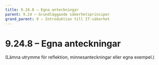 ```yaml
---
title: 9.24.8 – Egna anteckningar
parent: 9.24 – Grundläggande säkerhetsprinciper
grand_parent: 9 – Introduktion till IT-säkerhet
---
```

# 9.24.8 – Egna anteckningar

(Lämna utrymme för reflektion, minnesanteckningar eller egna exempel.)

